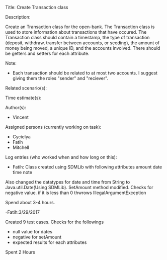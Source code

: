Title: Create Transaction class

Description:

  Create an Transaction class for the open-bank. The Transaction class
  is used to store information about transactions that have occured.
  The Transaction class should contain a timestamp, the type of transaction
  (deposit, withdraw, transfer between accounts, or seeding), the amount of
  money being moved, a unique ID, and the accounts involved. There should be
  getters and setters for each attribute.
  
  Note:
  - Each transaction should be related to at most two accounts. I suggest
  giving them the roles "sender" and "reciever".
 
  
Related scenario(s):


  
Time estimate(s):

  

Author(s):

  - Vincent

Assigned persons (currently working on task):

  - Cycielya
  - Fatih
  - Mitchell

Log entries (who worked when and how long on this):
- Fatih: Class created using SDMLib with following attributes
amount
date
time
note

Also changed the datatypes for date and time from String to Java.util.Date(Using SDMLib).
SetAmount method modified. Checks for negative value. if it is less than 0 thwrows IllegalArgumentException

Spend about 3-4 hours.

-Fatih:3/29/2017

Created 9 test cases. Checks for the followings 
- null value for dates
- negative for setAmount
- expected results for each attributes

Spent 2 Hours
